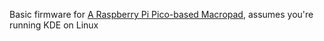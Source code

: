 Basic firmware for [A Raspberry Pi Pico-based Macropad](https://github.com/diminDDL/picoMacro), assumes you're running KDE on Linux
